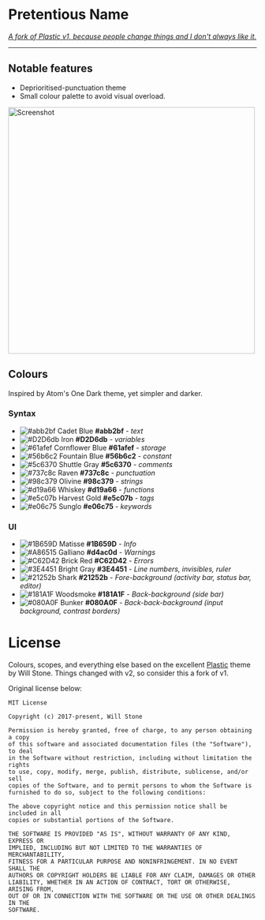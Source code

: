 # Pretentious Name

_[A fork of Plastic v1, because people change things and I don't always like it.](http://wstone.io/plastic/)_

---

## Notable features

* Deprioritised-punctuation theme
* Small colour palette to avoid visual overload.

<img src="https://raw.githubusercontent.com/will-stone/plastic/master/docs/screenshot-min.png" width="500" alt="Screenshot">

## Colours

Inspired by Atom's One Dark theme, yet simpler and darker.


### Syntax

* ![#abb2bf](https://placehold.it/15/abb2bf/000000?text=+) Cadet Blue
  **#abb2bf** - _text_
* ![#D2D6db](https://placehold.it/15/D2D6db/000000?text=+) Iron **#D2D6db** -
  _variables_
* ![#61afef](https://placehold.it/15/61afef/000000?text=+) Cornflower Blue
  **#61afef** - _storage_
* ![#56b6c2](https://placehold.it/15/56b6c2/000000?text=+) Fountain Blue
  **#56b6c2** - _constant_
* ![#5c6370](https://placehold.it/15/5c6370/000000?text=+) Shuttle Gray
  **#5c6370** - _comments_
* ![#737c8c](https://placehold.it/15/737c8c/000000?text=+) Raven **#737c8c** -
  _punctuation_
* ![#98c379](https://placehold.it/15/98c379/000000?text=+) Olivine **#98c379** -
  _strings_
* ![#d19a66](https://placehold.it/15/d19a66/000000?text=+) Whiskey **#d19a66** -
  _functions_
* ![#e5c07b](https://placehold.it/15/e5c07b/000000?text=+) Harvest Gold
  **#e5c07b** - _tags_
* ![#e06c75](https://placehold.it/15/e06c75/000000?text=+) Sunglo **#e06c75** -
  _keywords_

### UI

* ![#1B659D](https://placehold.it/15/1B659D/000000?text=+) Matisse **#1B659D** -
  _Info_
* ![#A86515](https://placehold.it/15/d4ac0d/000000?text=+) Galliano
  **#d4ac0d** - _Warnings_
* ![#C62D42](https://placehold.it/15/C62D42/000000?text=+) Brick Red
  **#C62D42** - _Errors_
* ![#3E4451](https://placehold.it/15/3E4451/000000?text=+) Bright Gray
  **#3E4451** - _Line numbers, invisibles, ruler_
* ![#21252b](https://placehold.it/15/21252b/000000?text=+) Shark **#21252b** -
  _Fore-background (activity bar, status bar, editor)_
* ![#181A1F](https://placehold.it/15/181A1F/000000?text=+) Woodsmoke
  **#181A1F** - _Back-background (side bar)_
* ![#080A0F](https://placehold.it/15/080A0F/000000?text=+) Bunker **#080A0F** -
  _Back-back-background (input background, contrast borders)_


# License

Colours, scopes, and everything else based on the excellent [Plastic](https://marketplace.visualstudio.com/items?itemName=will-stone.plastic) theme by Will Stone.
Things changed with v2, so consider this a fork of v1.

Original license below:

```
MIT License

Copyright (c) 2017-present, Will Stone

Permission is hereby granted, free of charge, to any person obtaining a copy
of this software and associated documentation files (the "Software"), to deal
in the Software without restriction, including without limitation the rights
to use, copy, modify, merge, publish, distribute, sublicense, and/or sell
copies of the Software, and to permit persons to whom the Software is
furnished to do so, subject to the following conditions:

The above copyright notice and this permission notice shall be included in all
copies or substantial portions of the Software.

THE SOFTWARE IS PROVIDED "AS IS", WITHOUT WARRANTY OF ANY KIND, EXPRESS OR
IMPLIED, INCLUDING BUT NOT LIMITED TO THE WARRANTIES OF MERCHANTABILITY,
FITNESS FOR A PARTICULAR PURPOSE AND NONINFRINGEMENT. IN NO EVENT SHALL THE
AUTHORS OR COPYRIGHT HOLDERS BE LIABLE FOR ANY CLAIM, DAMAGES OR OTHER
LIABILITY, WHETHER IN AN ACTION OF CONTRACT, TORT OR OTHERWISE, ARISING FROM,
OUT OF OR IN CONNECTION WITH THE SOFTWARE OR THE USE OR OTHER DEALINGS IN THE
SOFTWARE.
```






